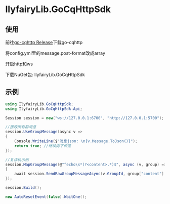 # IlyfairyLib.GoCqHttpSdk

## 使用

前往[go-cqhttp Release](https://github.com/Mrs4s/go-cqhttp/releases)下载go-cqhttp

将config.yml里的message.post-format改成array

开启http和ws

下载NuGet包: IlyfairyLib.GoCqHttpSdk



## 示例

``` C#
using IlyfairyLib.GoCqHttpSdk;
using IlyfairyLib.GoCqHttpSdk.Api;

Session session = new("ws://127.0.0.1:6700", "http://127.0.0.1:5700");

//接收所有群消息
session.UseGroupMessage(async v =>
{
    Console.WriteLine($"消息json: \n{v.Message.ToJson()}");
    return true; //继续向下传递
});

//复读机示例
session.MapGroupMessage(@"^echo\s*(?<content>.*)$", async (v, group) =>
{
    await session.SendRawGroupMessageAsync(v.GroupId, group["content"].Value);
});

session.Build();

new AutoResetEvent(false).WaitOne();

```
